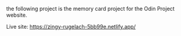 the following project is the memory card project for the Odin Project website.

Live site: https://zingy-rugelach-5bb99e.netlify.app/
